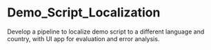 # Demo_Script_Localization
Develop a pipeline to localize demo script to a different language and country, with UI app for evaluation and error analysis.
